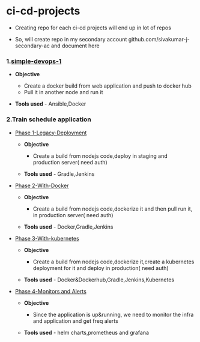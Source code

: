 # ci-cd-projects

* Creating repo for each ci-cd projects will end up in lot of repos

* So, will create repo in my secondary account github.com/sivakumar-j-secondary-ac and document here

### 1.[simple-devops-1](https://github.com/sivakumar-j-secondary-ac/15.0.1.0.devops_cicd_webpage_1)
 
  * **Objective**
      * Create a docker build from web application and push to docker hub
      * Pull it in another node and run it
      
  * **Tools used** - Ansible,Docker

### 2.Train schedule application

   * [Phase 1-Legacy-Deployment](https://github.com/sivakumar-j-secondary-ac/15.1.1.0.ci-cd-train-schedule-phase-1)
   
     * **Objective** 
         * Create a build from nodejs code,deploy in staging and production server( need auth)
         
     * **Tools used** - Gradle,Jenkins
     
   * [Phase 2-With-Docker](https://github.com/sivakumar-j-secondary-ac/15.1.2.0-ci-cd-train-schedule-phase-2)
   
     * **Objective** 
         * Create a build from nodejs code,dockerize it and then pull run it, in  production server( need auth)
         
     * **Tools used** - Docker,Gradle,Jenkins

   * [Phase 3-With-kubernetes](https://github.com/sivakumar-j-secondary-ac/15.1.3.0-ci-cd-train-schedule-phase-3)
   
     * **Objective** 
         * Create a build from nodejs code,dockerize it,create a kubernetes deployment for it and deploy in production( need auth)
         
     * **Tools used** - Docker&Dockerhub,Gradle,Jenkins,Kubernetes
     
   
   * [Phase 4-Monitors and Alerts](https://github.com/sivakumar-j-secondary-ac/15.1.4.0--ci-cd-train-schedule-phase-4)
   
     * **Objective** 
         * Since the application is up&running, we need to monitor the infra and application and get freq alerts
         
     * **Tools used** - helm charts,prometheus and grafana
     
     
     
     
  
